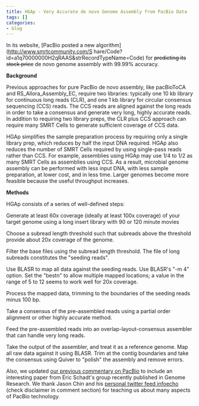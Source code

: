 ```yaml
---
title: HGAp - Very Accurate de novo Genome Assembly from PacBio Data
tags: []
categories:
- blog
---
```

In its website, [PacBio posted a new algorithm](http://www.smrtcommunity.com/S
hare/Code?id=a1q70000000H2qRAAS&strRecordTypeName=Code) for <del>predicting
its stock price</del> de novo genome assembly with 99.99% accuracy.
<!--more-->

>

**Background**

Previous approaches for pure PacBio de novo assembly, like pacBioToCA and
RS_Allora_Assembly_EC, require two libraries: typically one 10 kb library for
continuous long reads (CLR), and one 1 kb library for circular consensus
sequencing (CCS) reads. The CCS reads are aligned against the long reads in
order to take a consensus and generate very long, highly accurate reads. In
addition to requiring two library preps, the CLR plus CCS approach can require
many SMRT Cells to generate sufficient coverage of CCS data.

HGAp simplifies the sample preparation process by requiring only a single
library prep, which reduces by half the input DNA required. HGAp also reduces
the number of SMRT Cells required by using single-pass reads rather than CCS.
For example, assemblies using HGAp may use 1/4 to 1/2 as many SMRT Cells as
assemblies using CCS. As a result, microbial genome assembly can be performed
with less input DNA, with less sample preparation, at lower cost, and in less
time. Larger genomes become more feasible because the useful throughput
increases.

**Methods**

HGAp consists of a series of well-defined steps:

Generate at least 60x coverage (ideally at least 100x coverage) of your target
genome using a long insert library with 90 or 120 minute movies

Choose a subread length threshold such that subreads above the threshold
provide about 20x coverage of the genome.

Filter the base files using the subread length threshold. The file of long
subreads constitutes the "seeding reads".

Use BLASR to map all data against the seeding reads. Use BLASR's "-m 4"
option. Set the "bestn" to allow multiple mapped locations; a value in the
range of 5 to 12 seems to work well for 20x coverage.

Process the mapped data, trimming to the boundaries of the seeding reads minus
100 bp.

Take a consensus of the pre-assembled reads using a partial order alignment or
other highly accurate method.

Feed the pre-assembled reads into an overlap-layout-consensus assembler that
can handle very long reads.

Take the output of the assembler, and treat it as a reference genome. Map all
raw data against it using BLASR. Trim at the contig boundaries and take the
consensus using Quiver to "polish" the assembly and remove errors.

Also, we updated [our previous commentary on
PacBio](http://www.homolog.us/blogs/2012/11/05/a-simulator-for-pacbio-reads/)
to include an interesting paper from Eric Schadt's group recently published in
Genome Research. We thank Jason Chin and his [personal twitter feed
infoecho](https://twitter.com/infoecho) (check disclaimer in comment section)
for teaching us about many aspects of PacBio technology.


